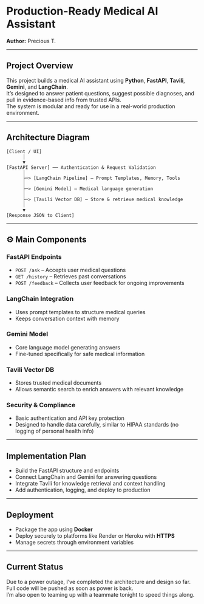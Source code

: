 # Production-Ready Medical AI Assistant

**Author:** Precious T.

---

## Project Overview
This project builds a medical AI assistant using **Python**, **FastAPI**, **Tavili**, **Gemini**, and **LangChain**.  
It’s designed to answer patient questions, suggest possible diagnoses, and pull in evidence-based info from trusted APIs.  
The system is modular and ready for use in a real-world production environment.

---

## Architecture Diagram
```
[Client / UI]
      │
      ▼
[FastAPI Server] ── Authentication & Request Validation
      │
      ├─> [LangChain Pipeline] – Prompt Templates, Memory, Tools
      │
      ├─> [Gemini Model] – Medical language generation
      │
      ├─> [Tavili Vector DB] – Store & retrieve medical knowledge
      │
      ▼
[Response JSON to Client]
```
---

## ⚙️ Main Components

### FastAPI Endpoints
- `POST /ask` – Accepts user medical questions  
- `GET /history` – Retrieves past conversations  
- `POST /feedback` – Collects user feedback for ongoing improvements  

### LangChain Integration
- Uses prompt templates to structure medical queries  
- Keeps conversation context with memory  

### Gemini Model
- Core language model generating answers  
- Fine-tuned specifically for safe medical information  

### Tavili Vector DB
- Stores trusted medical documents  
- Allows semantic search to enrich answers with relevant knowledge  

### Security & Compliance
- Basic authentication and API key protection  
- Designed to handle data carefully, similar to HIPAA standards (no logging of personal health info)  

---

## Implementation Plan

- Build the FastAPI structure and endpoints  
- Connect LangChain and Gemini for answering questions  
- Integrate Tavili for knowledge retrieval and context handling  
- Add authentication, logging, and deploy to production  

---

## Deployment
- Package the app using **Docker**  
- Deploy securely to platforms like Render or Heroku with **HTTPS**  
- Manage secrets through environment variables  

---

## Current Status
Due to a power outage, I’ve completed the architecture and design so far.  
Full code will be pushed as soon as power is back.  
I’m also open to teaming up with a teammate tonight to speed things along.
